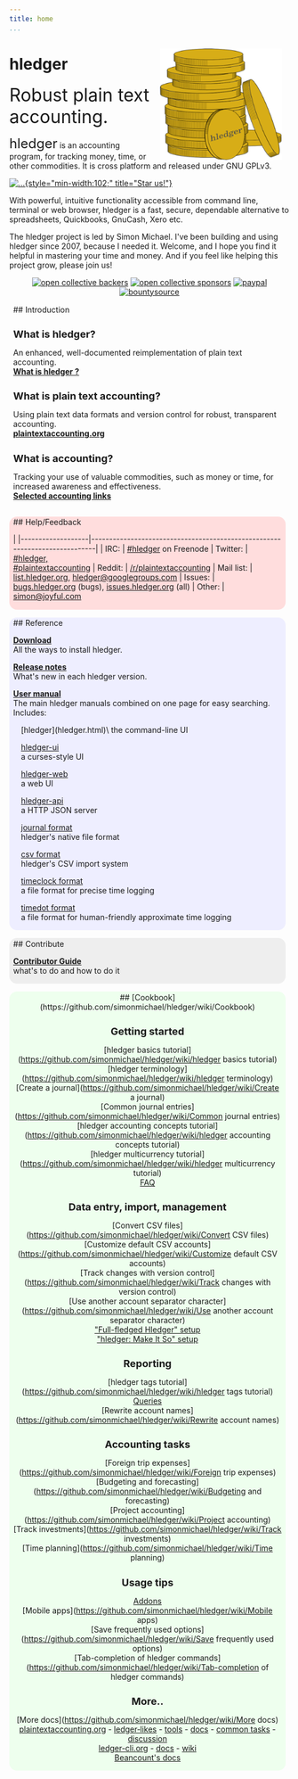 ```yaml
---
title: home
...
```


<style>
 .highslide img {max-width:200px; float:right; margin:0 0 1em 1em;}
 .highslide-caption {color:white; background-color:black;}
 a {white-space:nowrap;}
</style>

<!-- INTRO -->

<img src="images/coins2-248.png" width="" height="200" style="float:right; margin:1em 1em 0 1em;" />
<h1 style="/*font-size:4em;*/ ">hledger</h1>
<span style="font-size:xx-large;">
Robust plain text accounting.
<!-- Friendly, robust plain text accounting. -->
<!-- Robust, powerful, plain text accounting. -->
<!-- Robust, precise, plain text accounting. -->
<!-- Plain text accounting for everyone. -->
<!-- Making accounting fun for techies. -->
</span>

<span style="font-size:x-large;">hledger</span> is an accounting program, for tracking money, time, or
other commodities. It is cross platform and released under GNU GPLv3.
<!-- [![...](https://api.travis-ci.org/simonmichael/hledger.svg?branch=master)](https://travis-ci.org/simonmichael/hledger/builds) -->
<!-- [![...](https://ci.appveyor.com/api/projects/status/5vejw0w5n5igdr42?svg=true)](https://ci.appveyor.com/project/simonmichael/hledger/history) -->
[![...](https://img.shields.io/github/stars/simonmichael/hledger.svg?style=social&label=Github){style="min-width:102;" title="Star us!"}](https://github.com/simonmichael/hledger/)

With powerful, intuitive functionality accessible from command line, terminal or web browser, 
hledger is a fast, secure, dependable alternative to spreadsheets, Quickbooks, GnuCash, Xero etc.

The hledger project is led by Simon Michael.
I've been building and using hledger since 2007, because I needed it.
Welcome, and I hope you find it helpful in mastering your time and money.
And if you feel like helping this project grow, please join us!

<!-- FUNDING -->

<div style="text-align:center;">
<a href="https://opencollective.com/hledger#support"><img border="0" src="https://opencollective.com/hledger/backers/badge.svg" title="Back us with a monthly donation at Open Collective" alt="open collective backers"></a>
<a href="https://opencollective.com/hledger#support"><img border="0" src="https://opencollective.com/hledger/sponsors/badge.svg" title="Sponsor us with a $100+ monthly donation at Open Collective and get your organization's logo on our README" alt="open collective sponsors"></a>
<a href="https://www.paypal.com/cgi-bin/webscr?cmd=_s-xclick&amp;hosted_button_id=5J33NLXYXCYAY"><img width=62 height=31 border=0 src="https://www.paypal.com/en_US/i/btn/x-click-but04.gif" title="Give one time or recurringly with Paypal" alt="paypal"></a>
<a href="https://www.bountysource.com/trackers/536505-simonmichael-hledger"><img border=0 src="https://www.bountysource.com/badge/tracker?tracker_id=536505" title="Contribute or claim issue bounties via Bountysource" alt="bountysource"></a>
<!-- <a href="https://flattr.com/submit/auto?user_id=simonmichael&amp;url=http%3A%2F%2Fhledger.org" target="_blank"><img border="0" src="//api.flattr.com/button/flattr-badge-large.png" alt="" title="Give monthly with Flattr" alt="flattr"></a> -->
</div>

<!-- DOCS -->

<style>
h2 { font-size:x-large; margin-top:.5em; }
h3 { font-size:large; margin-bottom:.2em; }
tr { border-top:thin solid #bbb; border-bottom:thin solid #bbb; vertical-align:top; }
td:nth-child(1) { padding-right:1em; white-space:nowrap; }
.col-sm-3, .col-sm-4 {
  padding:0;
}
.contentbox {
  margin:1em .5em .5em 0;
  padding:.1em .5em;
  border-radius:1em;
}
#introduction {
/*  background-color:#ffb; */
}
#help {
  background-color:#fdd;
}
#reference {
  background-color:#eef;
  text-align:left;
}
#reference .subcontent {
  margin-left:1em;
}
#dev {
  background-color:#eee;
  text-align:left;
}
#dev .subcontent {
  margin-left:1em;
}
#wiki {
  background-color:#efe;
  text-align:center;
}
#wiki .subcontent {
}
</style>

<div class="container">
<div class="row">
<div class="col-sm-3">

<div id=introduction class=contentbox>
## Introduction

### What is hledger?

An enhanced, well-documented reimplementation of plain text accounting.\
**[What is hledger ?](intro.html)**

### What is plain text accounting?

Using plain text data formats and version control for robust, transparent accounting.\
**[plaintextaccounting.org](http://plaintextaccounting.org)**

### What is accounting?

Tracking your use of valuable commodities, such as money or time, for increased awareness and effectiveness.\
**[Selected accounting links](http://github.com/simonmichael/hledger/wiki/more-docs#accounting)**
</div>

<div id=help class=contentbox>
## Help/Feedback

|
|-------------------|----------------------------------------------------------------------------|
| IRC:              | [#hledger](http://irc.hledger.org) on Freenode <!-- [chat log](http://ircbrowse.net/browse/hledger); --> <!-- see also [#ledger](http://webchat.freenode.net?channels=ledger&randomnick=1) --> <!-- *Quick help and background chat.* --> <!-- *If you don't get an answer promptly, you can type `sm` to alert me, or leave the window open and check back later.* -->
| Twitter:          | [#hledger,<br>#plaintextaccounting](#twitter) <!-- *Social!* -->
| Reddit:           | [/r/plaintextaccounting](https://www.reddit.com/r/plaintextaccounting/)
| Mail list:        | [list.hledger.org](http://list.hledger.org), [hledger@googlegroups.com](mailto:hledger@googlegroups.com) <!-- *Slightly less quick, more eyeballs.* -->
| Issues:           | [bugs.hledger.org](http://bugs.hledger.org)&nbsp;(bugs), [issues.hledger.org](http://issues.hledger.org)&nbsp;(all) <!-- *Always check here.* --> <!-- *Bug reports are welcome.* -->
| Other:            | [simon@joyful.com](mailto:simon@joyful.com)
<!-- | hledger-web demo&nbsp;&nbsp; | [demo.hledger.org](http://demo.hledger.org) -->
<!-- | hledger-web on Sandstorm&nbsp;&nbsp; | [hledger-web app](https://apps.sandstorm.io/app/8x12h6p0x0nrzk73hfq6zh2jxtgyzzcty7qsatkg7jfg2mzw5n90), [issues](https://github.com/simonmichael/hledger/issues?utf8=✓&q=label%3A%22platform%3A%20sandstorm%22%20) -->
<!-- | hledger-api demo        | <\!-- [demo.hledger.org/api](http://demo.hledger.org/api/swagger.json), -\-> [in swagger editor](http://editor.swagger.io/#/?import=demo.hledger.org/api/swagger.json&no-proxy) -->
</div> <!-- column -->

</div>
<div class="col-sm-3">

<div id=reference class=contentbox>
## Reference

**[Download](download.html)**\
All the ways to install hledger.

**[Release notes](release-notes.html)**\
What's new in each hledger version.

**[User manual](manual.html)**\
The main hledger manuals combined on one page for easy searching.
Includes:

<div class=subcontent>
[hledger](hledger.html)\
the command-line UI

[hledger-ui](hledger-ui.html)\
a curses-style UI

[hledger-web](hledger-web.html)\
a web UI

[hledger-api](hledger-api.html)\
a HTTP JSON server

[journal format](journal.html)\
hledger's native file format

[csv format](csv.html)\
hledger's CSV import system

[timeclock format](timeclock.html)\
a file format for precise time logging

[timedot format](timedot.html)\
a file format for human-friendly approximate time logging
</div>
</div>

<div id=dev class=contentbox>
## Contribute

**[Contributor Guide](CONTRIBUTING.html)**\
what's to do and how to do it

</div>


</div> <!-- column -->
<div class="col-sm-4">

<div id=wiki class=contentbox>
<div class=subcontent>
<!-- WIKICONTENT -->
## [Cookbook](https://github.com/simonmichael/hledger/wiki/Cookbook)

### Getting started

[hledger basics tutorial](https://github.com/simonmichael/hledger/wiki/hledger basics tutorial)  
[hledger terminology](https://github.com/simonmichael/hledger/wiki/hledger terminology)  
[Create a journal](https://github.com/simonmichael/hledger/wiki/Create a journal)  
[Common journal entries](https://github.com/simonmichael/hledger/wiki/Common journal entries)  
[hledger accounting concepts tutorial](https://github.com/simonmichael/hledger/wiki/hledger accounting concepts tutorial)   
[hledger multicurrency tutorial](https://github.com/simonmichael/hledger/wiki/hledger multicurrency tutorial)       
[FAQ](https://github.com/simonmichael/hledger/wiki/FAQ)

### Data entry, import, management

[Convert CSV files](https://github.com/simonmichael/hledger/wiki/Convert CSV files)  
[Customize default CSV accounts](https://github.com/simonmichael/hledger/wiki/Customize default CSV accounts)  
[Track changes with version control](https://github.com/simonmichael/hledger/wiki/Track changes with version control)  
[Use another account separator character](https://github.com/simonmichael/hledger/wiki/Use another account separator character)  
["Full-fledged Hledger" setup](https://github.com/adept/full-fledged-hledger)  
["hledger: Make It So" setup](https://github.com/apauley/hledger-makeitso)

### Reporting

[hledger tags tutorial](https://github.com/simonmichael/hledger/wiki/hledger tags tutorial)  
[Queries](https://github.com/simonmichael/hledger/wiki/Queries)  
[Rewrite account names](https://github.com/simonmichael/hledger/wiki/Rewrite account names)  

### Accounting tasks

[Foreign trip expenses](https://github.com/simonmichael/hledger/wiki/Foreign trip expenses)  
[Budgeting and forecasting](https://github.com/simonmichael/hledger/wiki/Budgeting and forecasting)  
[Project accounting](https://github.com/simonmichael/hledger/wiki/Project accounting)  
[Track investments](https://github.com/simonmichael/hledger/wiki/Track investments)  
[Time planning](https://github.com/simonmichael/hledger/wiki/Time planning)

### Usage tips

[Addons](https://github.com/simonmichael/hledger/wiki/Addons)  
[Mobile apps](https://github.com/simonmichael/hledger/wiki/Mobile apps)  
[Save frequently used options](https://github.com/simonmichael/hledger/wiki/Save frequently used options)  
[Tab-completion of hledger commands](https://github.com/simonmichael/hledger/wiki/Tab-completion of hledger commands)  

### More..

[More docs](https://github.com/simonmichael/hledger/wiki/More docs)  
[plaintextaccounting.org](http://plaintextaccounting.org) -
[ledger‑likes](http://plaintextaccounting.org/#ledger-likes) -
[tools](http://plaintextaccounting.org/#related-tools) -
[docs](http://plaintextaccounting.org/#docs) -
[common&nbsp;tasks](http://plaintextaccounting.org/#common-tasks) -
[discussion](http://plaintextaccounting.org/#discussion)  
[ledger-cli.org](http://ledger-cli.org) - [docs](https://www.ledger-cli.org/docs.html) - [wiki](https://github.com/ledger/ledger/wiki)  
[Beancount's docs](http://furius.ca/beancount/doc/index)  
<!-- ENDWIKICONTENT -->
</div>
</div>

</div> <!-- column -->
</div> <!-- row -->
</div> <!-- container -->

